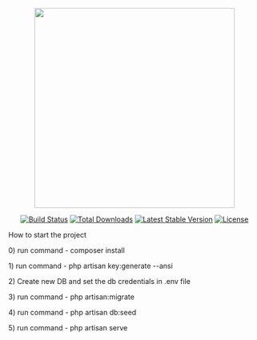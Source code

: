 <p align="center"><img src="https://res.cloudinary.com/dtfbvvkyp/image/upload/v1566331377/laravel-logolockup-cmyk-red.svg" width="400"></p>

<p align="center">
<a href="https://travis-ci.org/laravel/framework"><img src="https://travis-ci.org/laravel/framework.svg" alt="Build Status"></a>
<a href="https://packagist.org/packages/laravel/framework"><img src="https://poser.pugx.org/laravel/framework/d/total.svg" alt="Total Downloads"></a>
<a href="https://packagist.org/packages/laravel/framework"><img src="https://poser.pugx.org/laravel/framework/v/stable.svg" alt="Latest Stable Version"></a>
<a href="https://packagist.org/packages/laravel/framework"><img src="https://poser.pugx.org/laravel/framework/license.svg" alt="License"></a>
</p>
<p>How to start the project</p>
<p>0) run command - composer install</p>
<p>1) run command - php artisan key:generate --ansi</p>
<p>2) Create new DB and set the db credentials in .env file</p>
<p>3) run command - php artisan:migrate </p>
<p>4) run command - php artisan db:seed </p>
<p>5) run command - php artisan serve</p>
